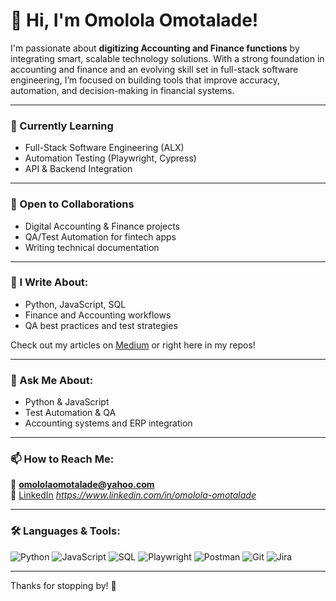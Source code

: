 # 👋 Hi, I'm Omolola Omotalade!

I'm passionate about **digitizing Accounting and Finance functions** by integrating smart, scalable technology solutions. With a strong foundation in accounting and finance and an evolving skill set in full-stack software engineering, I’m focused on building tools that improve accuracy, automation, and decision-making in financial systems.

---

### 🌱 Currently Learning
- Full-Stack Software Engineering (ALX)
- Automation Testing (Playwright, Cypress)
- API & Backend Integration

---

### 🤝 Open to Collaborations
- Digital Accounting & Finance projects
- QA/Test Automation for fintech apps
- Writing technical documentation

---

### 📝 I Write About:
- Python, JavaScript, SQL
- Finance and Accounting workflows
- QA best practices and test strategies

Check out my articles on [Medium](#) or right here in my repos!

---

### 💬 Ask Me About:
- Python & JavaScript
- Test Automation & QA
- Accounting systems and ERP integration

---

### 📫 How to Reach Me:
📧 **omololaomotalade@yahoo.com**  
🔗 [LinkedIn](#) *https://www.linkedin.com/in/omolola-omotalade*

---

### 🛠 Languages & Tools:
![Python](https://img.shields.io/badge/-Python-black?style=flat-square&logo=python)
![JavaScript](https://img.shields.io/badge/-JavaScript-black?style=flat-square&logo=javascript)
![SQL](https://img.shields.io/badge/-SQL-black?style=flat-square&logo=postgresql)
![Playwright](https://img.shields.io/badge/-Playwright-black?style=flat-square&logo=playwright)
![Postman](https://img.shields.io/badge/-Postman-black?style=flat-square&logo=postman)
![Git](https://img.shields.io/badge/-Git-black?style=flat-square&logo=git)
![Jira](https://img.shields.io/badge/-Jira-black?style=flat-square&logo=jira)

---

Thanks for stopping by! 🌟
